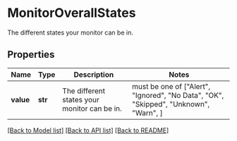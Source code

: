 # MonitorOverallStates

The different states your monitor can be in.

## Properties

| Name      | Type    | Description                                  | Notes                                                                                |
| --------- | ------- | -------------------------------------------- | ------------------------------------------------------------------------------------ |
| **value** | **str** | The different states your monitor can be in. | must be one of ["Alert", "Ignored", "No Data", "OK", "Skipped", "Unknown", "Warn", ] |

[[Back to Model list]](README.md#documentation-for-models) [[Back to API list]](README.md#documentation-for-api-endpoints) [[Back to README]](README.md)
